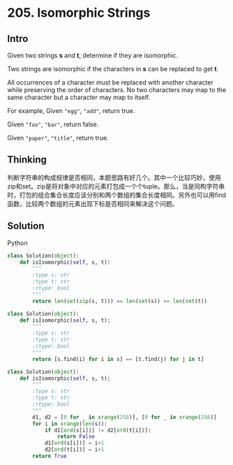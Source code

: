 # 205. Isomorphic Strings

## Intro

Given two strings **s** and **t**, determine if they are isomorphic.

Two strings are isomorphic if the characters in **s** can be replaced to get **t**.

All occurrences of a character must be replaced with another character while preserving the order of characters. No two characters may map to the same character but a character may map to itself.

For example,
Given `"egg"`, `"add"`, return true.

Given `"foo"`, `"bar"`, return false.

Given `"paper"`, `"title"`, return true.

## Thinking

判断字符串的构成规律是否相同，本题思路有好几个。其中一个比较巧妙，使用zip和set。zip是将对象中对应的元素打包成一个个tuple。那么，当是同构字符串时，打包的组合集合长度应该分别和两个数组的集合长度相同。另外也可以用find函数，比较两个数组的元素出现下标是否相同来解决这个问题。

## Solution

Python
 
```python
class Solution(object):
    def isIsomorphic(self, s, t):
        """
        :type s: str
        :type t: str
        :rtype: bool
        """
        return len(set(zip(s, t))) == len(set(s)) == len(set(t))
```

```python
class Solution(object):
    def isIsomorphic(self, s, t):
        """
        :type s: str
        :type t: str
        :rtype: bool
        """
        return [s.find(i) for i in s] == [t.find(j) for j in t]
```

```python
class Solution(object):
    def isIsomorphic(self, s, t):
        """
        :type s: str
        :type t: str
        :rtype: bool
        """
		d1, d2 = [0 for _ in xrange(256)], [0 for _ in xrange(256)]
    	for i in xrange(len(s)):
        	if d1[ord(s[i])] != d2[ord(t[i])]:
            	return False
        	d1[ord(s[i])] = i+1
        	d2[ord(t[i])] = i+1
    	return True
```